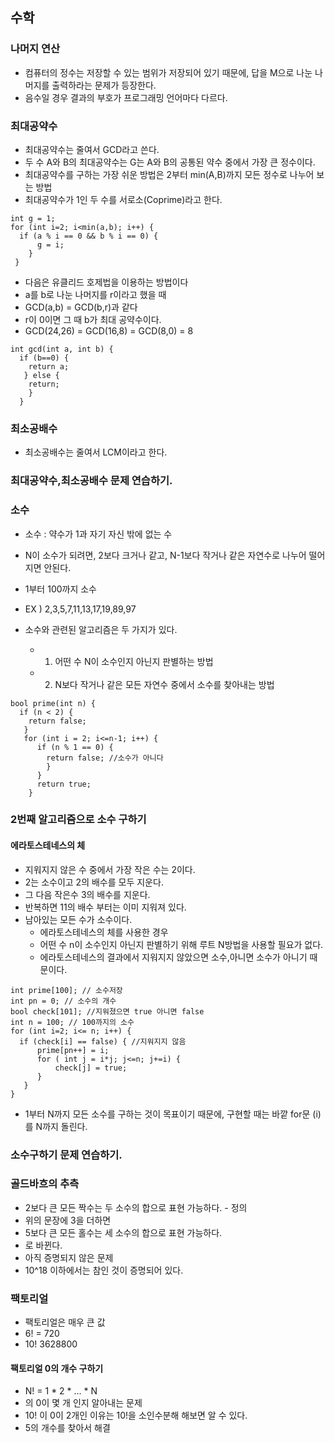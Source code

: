 ## 수학

### 나머지 연산
* 컴퓨터의 정수는 저장할 수 있는 범위가 저장되어 있기 때문에, 답을 M으로 나눈 나머지를 출력하라는 문제가 등장한다.
* 음수일 경우 결과의 부호가 프로그래밍 언어마다 다르다.

### 최대공약수
* 최대공약수는 줄여서 GCD라고 쓴다.
* 두 수 A와 B의 최대공약수는 G는 A와 B의 공통된 약수 중에서 가장 큰 정수이다.
* 최대공약수를 구하는 가장 쉬운 방법은 2부터 min(A,B)까지 모든 정수로 나누어 보는 방법
* 최대공약수가 1인 두 수를 서로소(Coprime)라고 한다.
~~~~~~
int g = 1;
for (int i=2; i<min(a,b); i++) {
  if (a % i == 0 && b % i == 0) {
      g = i;
    }
 }
~~~~~~

* 다음은 유클리드 호제법을 이용하는 방법이다
* a를 b로 나눈 나머지를 r이라고 했을 때
* GCD(a,b) = GCD(b,r)과 같다
* r이 0이면 그 때 b가 최대 공약수이다.
* GCD(24,26) = GCD(16,8) = GCD(8,0) = 8
~~~~~~ 
int gcd(int a, int b) {
  if (b==0) {
    return a;
   } else {
    return;
    }
  }
~~~~~~

### 최소공배수
* 최소공배수는 줄여서 LCM이라고 한다.

### 최대공약수,최소공배수 문제 연습하기.


### 소수
* 소수 : 약수가 1과 자기 자신 밖에 없는 수
* N이 소수가 되려면, 2보다 크거나 같고, N-1보다 작거나 같은 자연수로 나누어 떨어지면 안된다.
* 1부터 100까지 소수
* EX ) 2,3,5,7,11,13,17,19,89,97

* 소수와 관련된 알고리즘은 두 가지가 있다.
  * 1. 어떤 수 N이 소수인지 아닌지 판별하는 방법
  * 2. N보다 작거나 같은 모든 자연수 중에서 소수를 찾아내는 방법
  
  
~~~~~~
bool prime(int n) {
  if (n < 2) {
    return false;
   }
   for (int i = 2; i<=n-1; i++) {
      if (n % 1 == 0) {
        return false; //소수가 아니다
        }
      }
      return true;
    }
~~~~~~

### 2번째 알고리즘으로 소수 구하기
#### 에라토스테네스의 체
* 지워지지 않은 수 중에서 가장 작은 수는 2이다.
* 2는 소수이고 2의 배수를 모두 지운다.
* 그 다음 작은수 3의 배수를 지운다.
* 반복하면 11의 배수 부터는 이미 지워져 있다.
* 남아있는 모든 수가 소수이다.
  * 에라토스테네스의 체를 사용한 경우
  * 어떤 수 n이 소수인지 아닌지 판별하기 위해 루트 N방법을 사용할 필요가 없다.
  * 에라토스테네스의 결과에서 지워지지 않았으면 소수,아니면 소수가 아니기 때문이다.
~~~~~~
int prime[100]; // 소수저장
int pn = 0; // 소수의 개수
bool check[101]; //지워졌으면 true 아니면 false
int n = 100; // 100까지의 소수
for (int i=2; i<= n; i++) {
  if (check[i] == false) { //지워지지 않음
      prime[pn++] = i;
      for ( int j = i*j; j<=n; j+=i) {
          check[j] = true;
      }
   }
}
~~~~~~
* 1부터 N까지 모든 소수를 구하는 것이 목표이기 때문에, 구현할 때는 바깥 for문 (i)를 N까지 돌린다.

### 소수구하기 문제 연습하기.


### 골드바흐의 추측
* 2보다 큰 모든 짝수는 두 소수의 합으로 표현 가능하다. - 정의
* 위의 문장에 3을 더하면
* 5보다 큰 모든 홀수는 세 소수의 합으로 표현 가능하다.
* 로 바뀐다.
* 아직 증명되지 않은 문제
* 10^18 이하에서는 참인 것이 증명되어 있다.

### 팩토리얼
* 팩토리얼은 매우 큰 값
* 6! = 720
* 10! 3628800

#### 팩토리얼 0의 개수 구하기
* N! = 1 * 2 * ... * N
* 의 0이 몇 개 인지 알아내는 문제
* 10! 이 0이 2개인 이유는 10!을 소인수분해 해보면 알 수 있다.
* 5의 개수를 찾아서 해결
